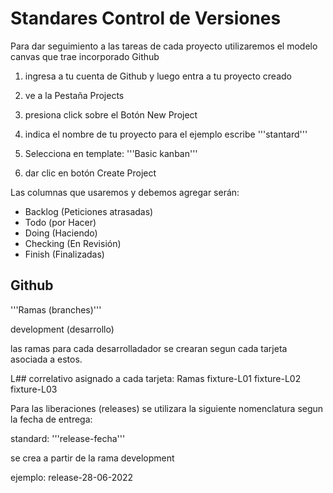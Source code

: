 # Standares Control de Versiones
Para dar seguimiento a las tareas de cada proyecto utilizaremos el modelo canvas que trae incorporado Github

1) ingresa a tu cuenta de Github  y luego entra a tu proyecto creado

2) ve a la Pestaña Projects
3) presiona click sobre el Botón New Project
4) indica el nombre de tu proyecto para el ejemplo escribe '''stantard'''
5) Selecciona en template: '''Basic kanban'''
6) dar clic en botón Create Project


Las columnas que usaremos y debemos agregar serán:

- Backlog (Peticiones atrasadas)
- Todo (por Hacer)
- Doing (Haciendo)
- Checking (En Revisión)
- Finish (Finalizadas)



## Github

'''Ramas (branches)'''

development (desarrollo)

las ramas para cada desarrolladador se crearan segun cada tarjeta asociada a estos.

L## correlativo asignado a cada tarjeta:
Ramas
fixture-L01
fixture-L02
fixture-L03


Para las liberaciones (releases) se utilizara la siguiente nomenclatura segun la fecha de entrega:

standard: '''release-fecha''' 

se crea a partir de la rama development 

ejemplo: release-28-06-2022

